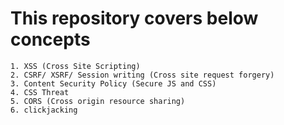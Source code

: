 # This repository covers below concepts
    1. XSS (Cross Site Scripting)
    2. CSRF/ XSRF/ Session writing (Cross site request forgery)
    3. Content Security Policy (Secure JS and CSS)
    4. CSS Threat
    5. CORS (Cross origin resource sharing)
    6. clickjacking
